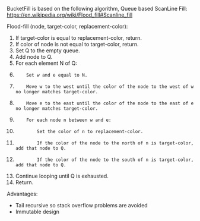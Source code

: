 
BucketFill is based on the following algorithm, Queue based ScanLine Fill:
https://en.wikipedia.org/wiki/Flood_fill#Scanline_fill

Flood-fill (node, target-color, replacement-color):
 1. If target-color is equal to replacement-color, return.
 2. If color of node is not equal to target-color, return.
 3. Set Q to the empty queue.
 4. Add node to Q.
 5. For each element N of Q:
 6.         Set w and e equal to N.
 7.         Move w to the west until the color of the node to the west of w no longer matches target-color.
 8.         Move e to the east until the color of the node to the east of e no longer matches target-color.
 9.         For each node n between w and e:
10.             Set the color of n to replacement-color.
11.             If the color of the node to the north of n is target-color, add that node to Q.
12.             If the color of the node to the south of n is target-color, add that node to Q.
13. Continue looping until Q is exhausted.
14. Return.

Advantages:
- Tail recursive so stack overflow problems are avoided
- Immutable design